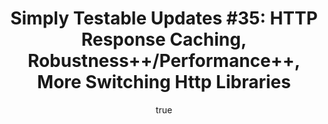 ---
layout: default
title: "Simply Testable Updates #35: HTTP Response Caching, Robustness++/Performance++, More Switching Http Libraries"
short_title: "Simply Testable Updates #35: HTTP Response Caching, Robustness++"
author:
    name: Jon Cram
    url: https://github.com/webignition
newsletter:
    issue_number: 35th
    url: https://us5.campaign-archive1.com/?u=ac75e33d993d2b502e333ddd0&amp;id=a425504080
    closing_sentence: Expect the next newsletter in a week from now on April 17.
    highlights:
        - HTTP Response Caching
        - Robustness++/Performance++
        - More Switching HTTP Client Libraries
---